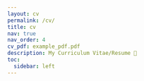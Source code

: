 ```yaml
---
layout: cv
permalink: /cv/
title: cv
nav: true
nav_order: 4
cv_pdf: example_pdf.pdf
description: My Curriculum Vitae/Resume 📄
toc:
  sidebar: left
---
```

